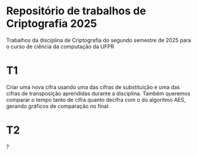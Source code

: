# Repositório de trabalhos de Criptografia 2025
Trabalhos da disciplina de Criptografia do segundo semestre de 2025 para o curso de ciência da computação da UFPR

# T1
Criar uma nova cifra usando uma das cifras de substituição e uma das cifras de transposição aprendidas durante a disciplina.
Também queremos comparar o tempo tanto de cifra quanto decifra com o do algoritmo AES, gerando gráficos de comparação no final.

# T2
?
